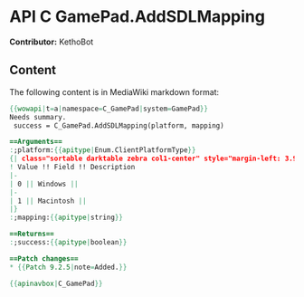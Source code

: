 # API C GamePad.AddSDLMapping

**Contributor:** KethoBot

## Content

The following content is in MediaWiki markdown format:

```mediawiki
{{wowapi|t=a|namespace=C_GamePad|system=GamePad}}
Needs summary.
 success = C_GamePad.AddSDLMapping(platform, mapping)

==Arguments==
:;platform:{{apitype|Enum.ClientPlatformType}}
{| class="sortable darktable zebra col1-center" style="margin-left: 3.9em"
! Value !! Field !! Description
|-
| 0 || Windows || 
|-
| 1 || Macintosh || 
|}
:;mapping:{{apitype|string}}

==Returns==
:;success:{{apitype|boolean}}

==Patch changes==
* {{Patch 9.2.5|note=Added.}}

{{apinavbox|C_GamePad}}
```